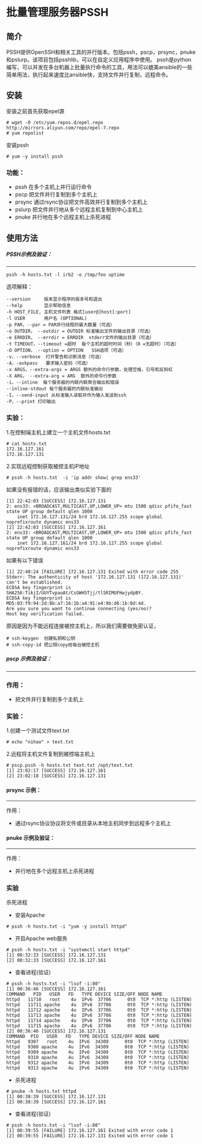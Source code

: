# 批量管理服务器PSSH
## 简介
PSSH提供OpenSSH和相关工具的并行版本。包括pssh，pscp，prsync，pnuke和pslurp。该项目包括psshlib，可以在自定义应用程序中使用。 pssh是python编写，可以并发在多台机器上批量执行命令的工具，用法可以媲美ansible的一些简单用法，执行起来速度比ansible快，支持文件并行复制，远程命令。
## 安装
安装之前首先获取epel源
```
# wget -O /etc/yum.repos.d/epel.repo http://mirrors.aliyun.com/repo/epel-7.repo
# yum repolist
```
安装pssh
```
# yum -y install pssh
```
### 功能：
- pssh 在多个主机上并行运行命令
- pscp 把文件并行复制到多个主机上
- prsync 通过rsync协议把文件高效并行复制到多个主机上
- pslurp 把文件并行地从多个远程主机复制到中心主机上
- pnuke 并行地在多个远程主机上杀死进程

## 使用方法
##### PSSH示例及验证：
----

```
pssh -h hosts.txt -l irb2 -o /tmp/foo uptime
```
选项解释：

```
--version     版本显示程序的版本号和退出
--help        显示帮助信息          
-h HOST_FILE, 主机文件列表 格式[user@]host[:port] 
-l USER       用户名 (OPTIONAL)
-p PAR，--par = PAR并行线程的最大数量（可选）
-o OUTDIR， --outdir = OUTDIR 标准输出文件的输出目录（可选）
-e ERRDIR， --errdir = ERRDIR  stderr文件的输出目录（可选）
-t TIMEOUT，--timeout =超时  每个主机的超时时间（秒）（0 =无超时）（可选）
-O OPTION， --option = OPTION   SSH选项（可选）
-v，--verbose  打开警告和诊断消息（可选）
-A，-askpass   要求输入密码（可选）
-x ARGS，--extra-args = ARGS 额外的命令行参数，处理空格，引号和反斜杠
-X ARG， --extra-arg = ARG  额外的命令行参数
-i，--inline  每个服务器的内联内联聚合输出和错误
--inline-stdout 每个服务器的内联标准输出
-I，--send-input 从标准输入读取并作为输入发送到ssh
-P，--print 打印输出
```
### 实验：
1.在控制端主机上建立一个主机文件hosts.txt

```
# cat hosts.txt 
172.16.127.161
172.16.127.131
```
2.实现远程控制获取被控主机IP地址

```
# pssh -h hosts.txt  -i 'ip addr show| grep ens33'
```
如果没有报错的话，应该输出类似实验下面的

```
[1] 22:42:03 [SUCCESS] 172.16.127.131
2: ens33: <BROADCAST,MULTICAST,UP,LOWER_UP> mtu 1500 qdisc pfifo_fast state UP group default qlen 1000
    inet 172.16.127.131/24 brd 172.16.127.255 scope global noprefixroute dynamic ens33
[2] 22:42:03 [SUCCESS] 172.16.127.161
2: ens33: <BROADCAST,MULTICAST,UP,LOWER_UP> mtu 1500 qdisc pfifo_fast state UP group default qlen 1000
    inet 172.16.127.161/24 brd 172.16.127.255 scope global noprefixroute dynamic ens33
```
如果有以下错误

```
[1] 22:40:24 [FAILURE] 172.16.127.131 Exited with error code 255
Stderr: The authenticity of host '172.16.127.131 (172.16.127.131)' can't be established.
ECDSA key fingerprint is SHA256:TikjI/UUYTvpaoAt/CsGWH5Tjj/tlSRIMUFHwjydpBY.
ECDSA key fingerprint is MD5:03:f9:94:2d:8b:a7:16:1b:a4:91:e4:9b:d6:1b:0d:4d.
Are you sure you want to continue connecting (yes/no)? 
Host key verification failed.
```
原因是因为不能远程连接被控主机上，所以我们需要做免密认证，

```
# ssh-keygen  创建私钥和公钥
# ssh-copy-id 把公钥copy给每台被控主机
```
##### pscp 示例及验证：
----
### 作用：
* 把文件并行复制到多个主机上

### 实验：

1.创建一个测试文件text.txt

```
# echo "nihao" > text.txt
```
2.远程将主机文件复制到被控端主机上
```
# pscp.pssh -h hosts.txt text.txt /opt/text.txt
[1] 23:02:17 [SUCCESS] 172.16.127.161
[2] 23:02:18 [SUCCESS] 172.16.127.131
```

#### prsync 示例：
----
作用：
* 通过rsync协议协议将文件或目录从本地主机同步到远程多个主机上

#### pnuke 示例及验证：
----
作用：
* 并行地在多个远程主机上杀死进程

### 实验
杀死进程
* 安装Apache

```
# pssh -h hosts.txt -i "yum -y install httpd"
```
* 开启Apache web服务

```
# pssh -h hosts.txt -i "systemctl start httpd"
[1] 00:32:33 [SUCCESS] 172.16.127.131
[2] 00:32:33 [SUCCESS] 172.16.127.161
```
* 查看进程(验证)

```
# pssh -h hosts.txt -i "lsof -i:80"
[1] 00:36:46 [SUCCESS] 172.16.127.161
COMMAND   PID   USER   FD   TYPE DEVICE SIZE/OFF NODE NAME
httpd   11710   root    4u  IPv6  37706      0t0  TCP *:http (LISTEN)
httpd   11711 apache    4u  IPv6  37706      0t0  TCP *:http (LISTEN)
httpd   11712 apache    4u  IPv6  37706      0t0  TCP *:http (LISTEN)
httpd   11713 apache    4u  IPv6  37706      0t0  TCP *:http (LISTEN)
httpd   11714 apache    4u  IPv6  37706      0t0  TCP *:http (LISTEN)
httpd   11715 apache    4u  IPv6  37706      0t0  TCP *:http (LISTEN)
[2] 00:36:46 [SUCCESS] 172.16.127.131
COMMAND  PID   USER   FD   TYPE DEVICE SIZE/OFF NODE NAME
httpd   9307   root    4u  IPv6  34309      0t0  TCP *:http (LISTEN)
httpd   9308 apache    4u  IPv6  34309      0t0  TCP *:http (LISTEN)
httpd   9309 apache    4u  IPv6  34309      0t0  TCP *:http (LISTEN)
httpd   9310 apache    4u  IPv6  34309      0t0  TCP *:http (LISTEN)
httpd   9312 apache    4u  IPv6  34309      0t0  TCP *:http (LISTEN)
httpd   9313 apache    4u  IPv6  34309      0t0  TCP *:http (LISTEN)
```
* 杀死进程

```
# pnuke -h hosts.txt httpd
[1] 00:38:39 [SUCCESS] 172.16.127.131
[2] 00:38:39 [SUCCESS] 172.16.127.161
```
* 查看进程(验证)

```
# pssh -h hosts.txt -i "lsof -i:80"
[1] 00:39:55 [FAILURE] 172.16.127.161 Exited with error code 1
[2] 00:39:55 [FAILURE] 172.16.127.131 Exited with error code 1
```